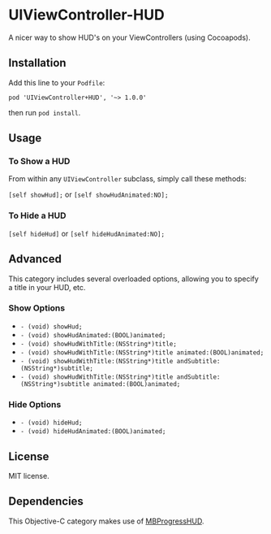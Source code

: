 UIViewController-HUD
====================

A nicer way to show HUD's on your ViewControllers (using Cocoapods).

## Installation

Add this line to your `Podfile`:

```
pod 'UIViewController+HUD', '~> 1.0.0'
```

then run `pod install`.

## Usage

### To Show a HUD
From within any `UIViewController` subclass, simply call these methods:

`[self showHud];` or `[self showHudAnimated:NO];`

### To Hide a HUD

`[self hideHud]` or `[self hideHudAnimated:NO];`

## Advanced

This category includes several overloaded options, allowing you to specify a title in your HUD, etc.

### Show Options
* `- (void) showHud;`
* `- (void) showHudAnimated:(BOOL)animated;`
* `- (void) showHudWithTitle:(NSString*)title;`
* `- (void) showHudWithTitle:(NSString*)title animated:(BOOL)animated;`
* `- (void) showHudWithTitle:(NSString*)title andSubtitle:(NSString*)subtitle;`
* `- (void) showHudWithTitle:(NSString*)title andSubtitle:(NSString*)subtitle animated:(BOOL)animated;`

### Hide Options

* `- (void) hideHud;`
* `- (void) hideHudAnimated:(BOOL)animated;`

## License
MIT license.

## Dependencies

This Objective-C category makes use of [MBProgressHUD](https://github.com/jdg/MBProgressHUD).